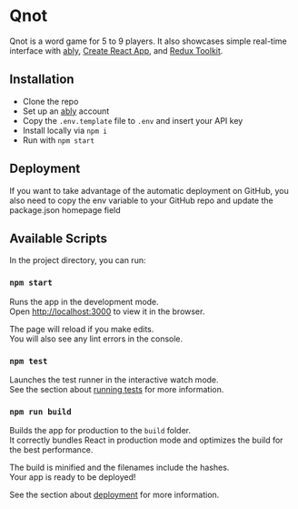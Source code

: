 # Qnot

Qnot is a word game for 5 to 9 players. It also showcases simple real-time interface with [ably](https://www.ably.io/), [Create React App](https://create-react-app.dev/), and [Redux Toolkit](https://redux-toolkit.js.org/).

## Installation

* Clone the repo
* Set up an [ably](https://www.ably.io/) account
* Copy the `.env.template` file to `.env` and insert your API key
* Install locally via `npm i`
* Run with `npm start`

## Deployment

If you want to take advantage of the automatic deployment on GitHub, you also need to copy the env variable to your GitHub repo and update the package.json homepage field

## Available Scripts

In the project directory, you can run:

### `npm start`

Runs the app in the development mode.<br />
Open [http://localhost:3000](http://localhost:3000) to view it in the browser.

The page will reload if you make edits.<br />
You will also see any lint errors in the console.

### `npm test`

Launches the test runner in the interactive watch mode.<br />
See the section about [running tests](https://facebook.github.io/create-react-app/docs/running-tests) for more information.

### `npm run build`

Builds the app for production to the `build` folder.<br />
It correctly bundles React in production mode and optimizes the build for the best performance.

The build is minified and the filenames include the hashes.<br />
Your app is ready to be deployed!

See the section about [deployment](https://facebook.github.io/create-react-app/docs/deployment) for more information.
